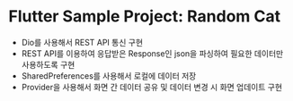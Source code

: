# Flutter Sample Project: Random Cat

- Dio를 사용해서 REST API 통신 구현
- REST API를 이용하여 응답받은 Response인 json을 파싱하여 필요한 데이터만 사용하도록 구현
- SharedPreferences를 사용해서 로컬에 데이터 저장
- Provider을 사용해서 화면 간 데이터 공유 및 데이터 변경 시 화면 업데이트 구현
